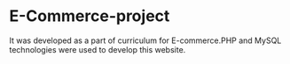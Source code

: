 # E-Commerce-project
It was developed as a part of curriculum for E-commerce.PHP and MySQL technologies were used to develop this website.
